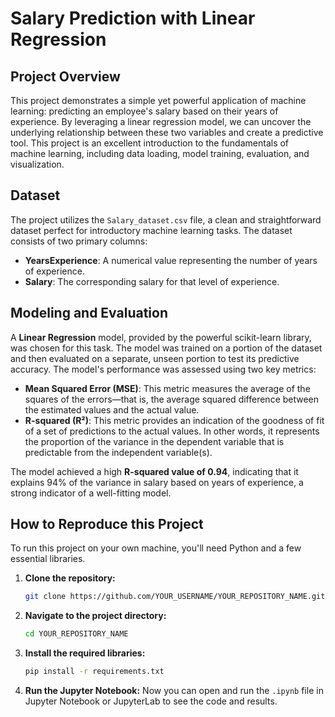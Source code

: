 # Salary Prediction with Linear Regression

## Project Overview

This project demonstrates a simple yet powerful application of machine learning: predicting an employee's salary based on their years of experience. By leveraging a linear regression model, we can uncover the underlying relationship between these two variables and create a predictive tool. This project is an excellent introduction to the fundamentals of machine learning, including data loading, model training, evaluation, and visualization.

## Dataset

The project utilizes the `Salary_dataset.csv` file, a clean and straightforward dataset perfect for introductory machine learning tasks. The dataset consists of two primary columns:

*   **YearsExperience**: A numerical value representing the number of years of experience.
*   **Salary**: The corresponding salary for that level of experience.

## Modeling and Evaluation

A **Linear Regression** model, provided by the powerful scikit-learn library, was chosen for this task. The model was trained on a portion of the dataset and then evaluated on a separate, unseen portion to test its predictive accuracy. The model's performance was assessed using two key metrics:

*   **Mean Squared Error (MSE)**: This metric measures the average of the squares of the errors—that is, the average squared difference between the estimated values and the actual value.
*   **R-squared (R²)**: This metric provides an indication of the goodness of fit of a set of predictions to the actual values. In other words, it represents the proportion of the variance in the dependent variable that is predictable from the independent variable(s).

The model achieved a high **R-squared value of 0.94**, indicating that it explains 94% of the variance in salary based on years of experience, a strong indicator of a well-fitting model.

## How to Reproduce this Project

To run this project on your own machine, you'll need Python and a few essential libraries.

1.  **Clone the repository:**
    ```bash
    git clone https://github.com/YOUR_USERNAME/YOUR_REPOSITORY_NAME.git
    ```
2.  **Navigate to the project directory:**
    ```bash
    cd YOUR_REPOSITORY_NAME
    ```
3.  **Install the required libraries:**
    ```bash
    pip install -r requirements.txt
    ```
4.  **Run the Jupyter Notebook:**
    Now you can open and run the `.ipynb` file in Jupyter Notebook or JupyterLab to see the code and results.
